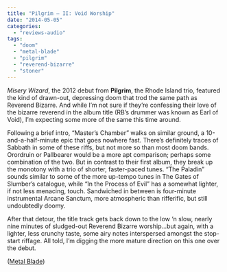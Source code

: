 ```yaml
---
title: "Pilgrim – II: Void Worship"
date: "2014-05-05"
categories: 
  - "reviews-audio"
tags: 
  - "doom"
  - "metal-blade"
  - "pilgrim"
  - "reverend-bizarre"
  - "stoner"
---
```


_Misery Wizard_, the 2012 debut from **Pilgrim**, the Rhode Island trio, featured the kind of drawn-out, depressing doom that trod the same path as Reverend Bizarre. And while I’m not sure if they’re confessing their love of the bizarre reverend in the album title (RB’s drummer was known as Earl of Void), I’m expecting some more of the same this time around.

Following a brief intro, “Master’s Chamber” walks on similar ground, a 10-and-a-half-minute epic that goes nowhere fast. There’s definitely traces of Sabbath in some of these riffs, but not more so than most doom bands. Orordruin or Pallbearer would be a more apt comparison; perhaps some combination of the two. But in contrast to their first album, they break up the monotony with a trio of shorter, faster-paced tunes. “The Paladin” sounds similar to some of the more up-tempo tunes in The Gates of Slumber’s catalogue, while “In the Process of Evil” has a somewhat lighter, if not less menacing, touch. Sandwiched in between is four-minute instrumental Arcane Sanctum, more atmospheric than rifferific, but still undoubtedly doomy.

After that detour, the title track gets back down to the low ‘n slow, nearly nine minutes of sludged-out Reverend Bizarre worship…but again, with a lighter, less crunchy taste, some airy notes interspersed amongst the stop-start riffage. All told, I’m digging the more mature direction on this one over the debut.

([Metal Blade](http://www.metalblade.com/us/))
